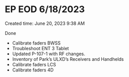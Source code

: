 # EP EOD 6/18/2023

Created time: June 20, 2023 9:38 AM

Done

- Calibrate faders BWSS
- Troubleshoot ENT 3 Tablet
- Updated P-107-1 with RF changes.
- Inventory of Park’s ULXD’s Receivers and Handhelds
- Calibrate faders LCS
- Calibrate faders 4D